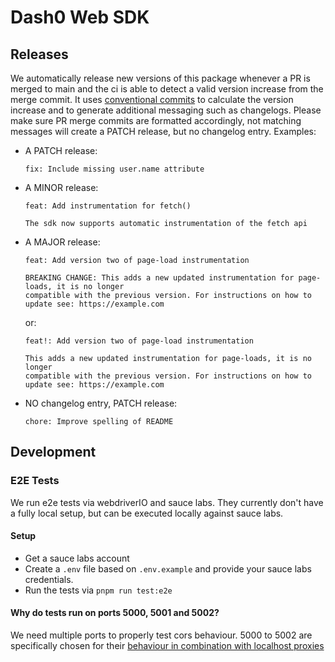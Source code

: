 # Dash0 Web SDK

## Releases

We automatically release new versions of this package whenever a PR is merged to main and the ci is able to detect a
valid version increase from the merge commit. It uses [conventional commits](https://www.conventionalcommits.org/en/v1.0.0/)
to calculate the version increase and to generate additional messaging such as changelogs.
Please make sure PR merge commits are formatted accordingly, not matching messages will create a PATCH release, but no
changelog entry.
Examples:

- A PATCH release:
  ```
  fix: Include missing user.name attribute
  ```
- A MINOR release:

  ```
  feat: Add instrumentation for fetch()

  The sdk now supports automatic instrumentation of the fetch api
  ```

- A MAJOR release:

  ```
  feat: Add version two of page-load instrumentation

  BREAKING CHANGE: This adds a new updated instrumentation for page-loads, it is no longer
  compatible with the previous version. For instructions on how to update see: https://example.com
  ```

  or:

  ```
  feat!: Add version two of page-load instrumentation

  This adds a new updated instrumentation for page-loads, it is no longer
  compatible with the previous version. For instructions on how to update see: https://example.com
  ```

- NO changelog entry, PATCH release:
  ```
  chore: Improve spelling of README
  ```

## Development

### E2E Tests

We run e2e tests via webdriverIO and sauce labs.
They currently don't have a fully local setup, but can be executed locally against sauce labs.

#### Setup

- Get a sauce labs account
- Create a `.env` file based on `.env.example` and provide your sauce labs credentials.
- Run the tests via `pnpm run test:e2e`

#### Why do tests run on ports 5000, 5001 and 5002?

We need multiple ports to properly test cors behaviour.
5000 to 5002 are specifically chosen for their [behaviour in combination with localhost proxies](https://docs.saucelabs.com/secure-connections/sauce-connect-5/specifications/localhost-ports/#ports-for-proxying-localhost-traffic)
